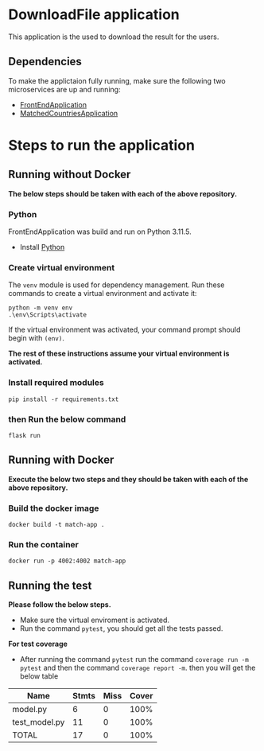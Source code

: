 # DownloadFile application
This application is the used to download the result for the users.

## Dependencies

To make the applictaion fully running, make sure the following two microservices are up and running:

* [FrontEndApplication](https://github.com/mkdadche/FrontEndApplication)
* [MatchedCountriesApplication](https://github.com/mkdadche/MatchedCountriesApplication)

# Steps to run the application
## Running without Docker
**The below steps should be taken with each of the above repository.**
### Python

FrontEndApplication was build and run on Python 3.11.5.

* Install [Python](https://www.python.org/downloads/)

### Create virtual environment

The `venv` module is used for dependency management. Run these commands to create a virtual environment and activate it:

```
python -m venv env
.\env\Scripts\activate
```

If the virtual environment was activated, your command prompt should begin with `(env)`.

**The rest of these instructions assume your virtual environment is activated.**

### Install required modules

```
pip install -r requirements.txt
```

### then Run the below command
```
flask run
```

## Running with Docker
**Execute the below two steps and they should be taken with each of the above repository.**
### Build the docker image
```
docker build -t match-app .
```

### Run the container
```
docker run -p 4002:4002 match-app
```

## Running the test
**Please follow the below steps.**
* Make sure the virtual enviroment is activated.
* Run the command `pytest`, you should get all the tests passed.

**For test coverage**
* After running the command `pytest` run the command `coverage run -m pytest` and then the command `coverage report -m`. then you will get the below table

| Name         | Stmts | Miss | Cover |
|--------------|-------|------|-------|
| model.py     |  6    | 0    | 100%  |
| test_model.py| 11    | 0    | 100%  |
| TOTAL        | 17    | 0    | 100%  |

